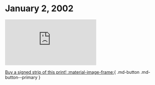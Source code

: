 # January 2, 2002

![](https://www.achewood.com/comic.php?date=01022002)

[Buy a signed strip of this print! :material-image-frame:](https://achewood-holiday-pop-up.myshopify.com/products/strip#01022002){ .md-button .md-button--primary }
